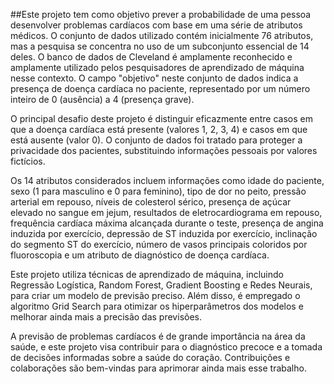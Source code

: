 ##Este projeto tem como objetivo prever a probabilidade de uma pessoa desenvolver problemas cardíacos com base em uma série de atributos médicos. O conjunto de dados utilizado contém inicialmente 76 atributos, mas a pesquisa se concentra no uso de um subconjunto essencial de 14 deles. O banco de dados de Cleveland é amplamente reconhecido e amplamente utilizado pelos pesquisadores de aprendizado de máquina nesse contexto. O campo "objetivo" neste conjunto de dados indica a presença de doença cardíaca no paciente, representado por um número inteiro de 0 (ausência) a 4 (presença grave).

O principal desafio deste projeto é distinguir eficazmente entre casos em que a doença cardíaca está presente (valores 1, 2, 3, 4) e casos em que está ausente (valor 0). O conjunto de dados foi tratado para proteger a privacidade dos pacientes, substituindo informações pessoais por valores fictícios.

Os 14 atributos considerados incluem informações como idade do paciente, sexo (1 para masculino e 0 para feminino), tipo de dor no peito, pressão arterial em repouso, níveis de colesterol sérico, presença de açúcar elevado no sangue em jejum, resultados de eletrocardiograma em repouso, frequência cardíaca máxima alcançada durante o teste, presença de angina induzida por exercício, depressão de ST induzida por exercício, inclinação do segmento ST do exercício, número de vasos principais coloridos por fluoroscopia e um atributo de diagnóstico de doença cardíaca.

Este projeto utiliza técnicas de aprendizado de máquina, incluindo Regressão Logística, Random Forest, Gradient Boosting e Redes Neurais, para criar um modelo de previsão preciso. Além disso, é empregado o algoritmo Grid Search para otimizar os hiperparâmetros dos modelos e melhorar ainda mais a precisão das previsões.

A previsão de problemas cardíacos é de grande importância na área da saúde, e este projeto visa contribuir para o diagnóstico precoce e a tomada de decisões informadas sobre a saúde do coração. Contribuições e colaborações são bem-vindas para aprimorar ainda mais esse trabalho.

